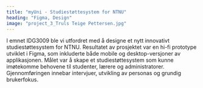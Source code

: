 ```yaml
---
title: "myUni - Studiestøttesystem for NTNU"
heading: "Figma, Design"
image: "project_3_Truls Teige Pettersen.jpg"
---
```


I emnet IDG3009 ble vi utfordret med å designe et nytt innovativt studiestøttesystem for NTNU. Resultatet av prosjektet var en hi-fi prototype utviklet i Figma, som inkluderte både mobile og desktop-versjoner av applikasjonen. Målet var å skape et studiestøttesystem som kunne imøtekomme behovene til studenter, lærere og administratorer. Gjennomføringen innebar intervjuer, utvikling av personas og grundig brukerfokus.
